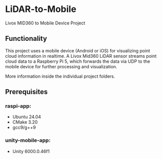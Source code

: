 # LiDAR-to-Mobile
Livox MID360 to Mobile Device Project

## Functionality
This project uses a mobile device (Android or iOS) for visualizing point cloud information in realtime. A Livox Mid360 LiDAR sensor streams point cloud data to a Raspberry Pi 5, which forwards the data via UDP to the mobile device for further processing and visualization. 

More information inside the individual project folders.

## Prerequisites

### raspi-app:
- Ubuntu 24.04
- CMake 3.20
- gcc9/g++9

### unity-mobile-app:
- Unity 6000.0.46f1
